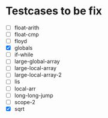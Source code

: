 # Testcases to be fix

- [ ] float-arith
- [ ] float-cmp
- [ ] floyd
- [X] globals
- [ ] if-while
- [ ] large-global-array
- [ ] large-local-array
- [ ] large-local-array-2
- [ ] lis
- [ ] local-arr
- [ ] long-long-jump
- [ ] scope-2
- [X] sqrt